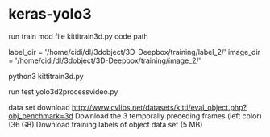 # keras-yolo3

run train mod file kittitrain3d.py code path

label_dir = '/home/cidi/dl/3dobject/3D-Deepbox/training/label_2/'
image_dir = '/home/cidi/dl/3dobject/3D-Deepbox/training/image_2/'

python3 kittitrain3d.py

run test yolo3d2processvideo.py


data set download
http://www.cvlibs.net/datasets/kitti/eval_object.php?obj_benchmark=3d
Download the 3 temporally preceding frames (left color) (36 GB)
Download training labels of object data set (5 MB)
